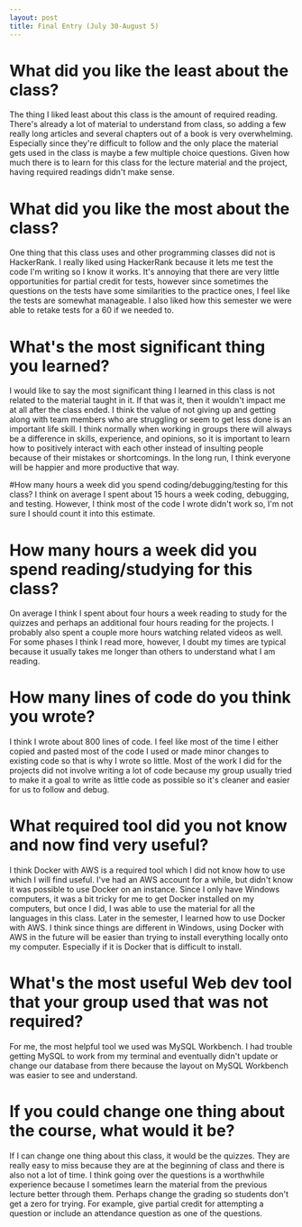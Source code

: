```yaml
---
layout: post
title: Final Entry (July 30-August 5) 
---
```


# What did you like the least about the class?
The thing I liked least about this class is the amount of required reading. There's already a lot of material to understand from class, so adding a few really long articles and several chapters out of a book is very overwhelming. Especially since they're difficult to follow and the only place the material gets used in the class is maybe a few multiple choice questions. Given how much there is to learn for this class for the lecture material and the project, having required readings didn't make sense. 

# What did you like the most about the class?
One thing that this class uses and other programming classes did not is HackerRank. I really liked using HackerRank because it lets me test the code I'm writing so I know it works. It's annoying that there are very little opportunities for partial credit for tests, however since sometimes the questions on the tests have some similarities to the practice ones, I feel like the tests are somewhat manageable. I also liked how this semester we were able to retake tests for a 60 if we needed to. 

# What's the most significant thing you learned?
I would like to say the most significant thing I learned in this class is not related to the material taught in it. If that was it, then it wouldn't impact me at all after the class ended. I think the value of not giving up and getting along with team members who are struggling or seem to get less done is an important life skill. I think normally when working in groups there will always be a difference in skills, experience, and opinions, so it is important to learn how to positively interact with each other instead of insulting people because of their mistakes or shortcomings. In the long run, I think everyone will be happier and more productive that way.

#How many hours a week did you spend coding/debugging/testing for this class?
I think on average I spent about 15 hours a week coding, debugging, and testing. However, I think most of the code I wrote didn't work so, I'm not sure I should count it into this estimate. 

# How many hours a week did you spend reading/studying for this class?
On average I think I spent about four hours a week reading to study for the quizzes and perhaps an additional four hours reading for the projects. I probably also spent a couple more hours watching related videos as well. For some phases I think I read more, however, I doubt my times are typical because it usually takes me longer than others to understand what I am reading.

# How many lines of code do you think you wrote?
I think I wrote about 800 lines of code. I feel like most of the time I either copied and pasted most of the code I used or made minor changes to existing code so that is why I wrote so little. Most of the work I did for the projects did not involve writing a lot of code because my group usually tried to make it a goal to write as little code as possible so it's cleaner and easier for us to follow and debug.

# What required tool did you not know and now find very useful?
I think Docker with AWS is a required tool which I did not know how to use which I will find useful. I've had an AWS account for a while, but didn't know it was possible to use Docker on an instance. Since I only have Windows computers, it was a bit tricky for me to get Docker installed on my computers, but once I did, I was able to use the material for all the languages in this class. Later in the semester, I learned how to use Docker with AWS. I think since things are different in Windows, using Docker with AWS in the future will be easier than trying to install everything locally onto my computer. Especially if it is Docker that is difficult to install.

# What's the most useful Web dev tool that your group used that was not required?
For me, the most helpful tool we used was MySQL Workbench. I had trouble getting MySQL to work from my terminal and eventually didn't update or change our database from there because the layout on MySQL Workbench was easier to see and understand. 

# If you could change one thing about the course, what would it be?
If I can change one thing about this class, it would be the quizzes. They are really easy to miss because they are at the beginning of class and there is also not a lot of time. I think going over the questions is a worthwhile experience because I sometimes learn the material from the previous lecture better through them. Perhaps change the grading so students don't get a zero for trying. For example, give partial credit for attempting a question or include an attendance question as one of the questions. 

